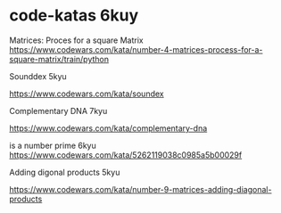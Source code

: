 # code-katas 6kuy

Matrices: Proces for a square Matrix 
  https://www.codewars.com/kata/number-4-matrices-process-for-a-square-matrix/train/python
  
  Sounddex 5kyu
  
  https://www.codewars.com/kata/soundex
  
  
  Complementary DNA 7kyu
  
  https://www.codewars.com/kata/complementary-dna
  
  is a number prime 6kyu
  https://www.codewars.com/kata/5262119038c0985a5b00029f
  
  Adding digonal products 5kyu
  
  https://www.codewars.com/kata/number-9-matrices-adding-diagonal-products
